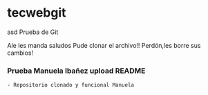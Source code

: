 # tecwebgit



asd
Prueba de Git




Ale les manda saludos
Pude clonar el archivo!!
Perdón,les borre sus cambios!

### Prueba Manuela Ibañez upload README
    - Repositorio clonado y funcional Manuela